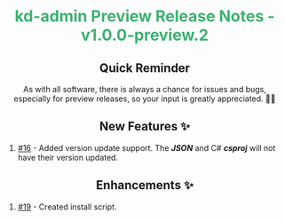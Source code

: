 <h1 align="center" style="color: mediumseagreen;font-weight: bold;">
kd-admin Preview Release Notes - v1.0.0-preview.2
</h1>

<h2 align="center" style="font-weight: bold;">Quick Reminder</h2>

<div align="center">

As with all software, there is always a chance for issues and bugs, especially for preview releases, so your input is greatly appreciated. 🙏🏼
</div>

<h2 align="center" style="font-weight: bold;">New Features ✨</h2>

1. [#16](https://github.com/KinsonDigital/kd-admin/issues/16) - Added version update support.  The _**JSON**_ and C# _**csproj**_ will not have their version updated.

<h2 align="center" style="font-weight: bold;">Enhancements ✨</h2>

1. [#19](https://github.com/KinsonDigital/kd-admin/issues/19) - Created install script.
